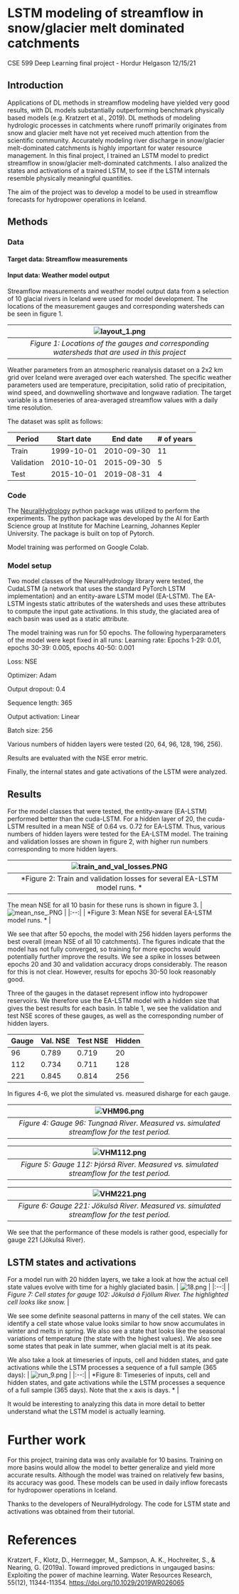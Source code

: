 # LSTM modeling of streamflow in snow/glacier melt dominated catchments
CSE 599 Deep Learning final project - Hordur Helgason
12/15/21

## Introduction
Applications of DL methods in streamflow modeling have yielded very good results, with DL models substantially outperforming benchmark physically based models (e.g. Kratzert et al., 2019). DL methods of modeling hydrologic processes in catchments where runoff primarily originates from snow and glacier melt have not yet received much attention from the scientific community. Accurately modeling river discharge in snow/glacier melt-dominated catchments is highly important for water resource management.
In this final project, I trained an LSTM model to predict streamflow in snow/glacier melt-dominated catchments. I also analized the states and activations of a trained LSTM, to see if the LSTM internals resemble physically meaningful quantities. 

The aim of the project was to develop a model to be used in streamflow forecasts for hydropower operations in Iceland.

## Methods
### Data

#### Target data: Streamflow measurements
#### Input data: Weather model output

Streamflow measurements and weather model output data from a selection of 10 glacial rivers in Iceland were used for model development. The locations of the measurement gauges and corresponding watersheds can be seen in figure 1. 
<!-- <img width="700" alt="image" src="https://github.com/hhelgason/CSE599-DL-final-project/blob/main/docs/assets/css/layout_1.png"> -->
<!-- *Figure 1: Locations of gauges and corresponding watersheds used in this project* -->

| ![layout_1.png](https://github.com/hhelgason/CSE599-DL-final-project/blob/main/docs/assets/css/layout_1.png) | 
|:--:| 
| *Figure 1: Locations of the gauges and corresponding watersheds that are used in this project* |

Weather parameters from an atmospheric reanalysis dataset on a 2x2 km grid over Iceland were averaged over each watershed. The specific weather parameters used are temperature, precipitation, solid ratio of precipitation, wind speed, and downwelling shortwave and longwave radiation. The target variable is a timeseries of area-averaged streamflow values with a daily time resolution. 

The dataset was split as follows: 
<!-- (11 years: 1999-10-01- 2010-09-30), validation (5 years: 2010-10-01 to 2015-09-30) and test (4 years: 2015-10-01 to 2019-08-31) sets. -->

| Period | Start date  | End date  | # of years  |
| ------- | --- | --- | --- |
| Train | 1999-10-01 | 2010-09-30 | 11 |
| Validation | 2010-10-01 | 2015-09-30 | 5 |
| Test | 2015-10-01 | 2019-08-31  | 4 |


### Code
The [NeuralHydrology](https://github.com/neuralhydrology/neuralhydrology) python package was utilized to perform the experiments. The python package was developed by the AI for Earth Science group at Institute for Machine Learning, Johannes Kepler University. The package is built on top of Pytorch.

Model training was performed on Google Colab.

### Model setup
Two model classes of the NeuralHydrology library were tested, the CudaLSTM (a network that uses the standard PyTorch LSTM implementation) and an entity-aware LSTM model (EA-LSTM). The EA-LSTM ingests static attributes of the watersheds and uses these attributes to compute the input gate activations. In this study, the glaciated area of each basin was used as a static attribute.

The model training was run for 50 epochs. The following hyperparameters of the model were kept fixed in all runs:
Learning rate: Epochs 1-29: 0.01, epochs 30-39: 0.005, epochs 40-50: 0.001

Loss: NSE 

Optimizer: Adam

Output dropout: 0.4

Sequence length: 365

Output activation: Linear

Batch size: 256

Various numbers of hidden layers were tested (20, 64, 96, 128, 196, 256).

Results are evaluated with the NSE error metric.

Finally, the internal states and gate activations of the LSTM were analyzed. 

<!-- ### Fine tuning
Once a good mean NSE value for all basins had been obtained, the model was fine-tuned individually for two specific basins to maximize the performance for these basins. The two basins were selected because of they represent the inflow into hydropower reservoirs. Fine tuning involves.....

Finally, the models were evaluated on the unseen test dataset. Also, the internal states and gate activations of the LSTM were analyzed. 
 -->
## Results
For the model classes that were tested, the entity-aware (EA-LSTM) performed better than the cuda-LSTM. For a hidden layer of 20, the cuda-LSTM resulted in a mean NSE of 0.64 vs. 0.72 for EA-LSTM. Thus, various numbers of hidden layers were tested for the EA-LSTM model. The training and validation losses are shown in figure 2, with higher run numbers corresponding to more hidden layers.

| ![train_and_val_losses.PNG](https://github.com/hhelgason/CSE599-DL-final-project/blob/main/docs/assets/css/train_and_val_losses.PNG) | 
|:--:| 
| *Figure 2: Train and validation losses for several EA-LSTM model runs. * |

The mean NSE for all 10 basin for these runs is shown in figure 3.
| ![mean_nse_.PNG](https://github.com/hhelgason/CSE599-DL-final-project/blob/main/docs/assets/css/mean_nse_.PNG) | 
|:--:| 
| *Figure 3: Mean NSE for several EA-LSTM model runs. * |

<!-- https://github.com/hhelgason/CSE599-DL-final-project/blob/main/docs/assets/css/mean_nse_.PNG -->
<!-- https://github.com/hhelgason/CSE599-DL-final-project/blob/main/docs/assets/css/train_and_val_losses.PNG -->

We see that after 50 epochs, the model with 256 hidden layers performs the best overall (mean NSE of all 10 catchments). The figures indicate that the model has not fully converged, so training for more epochs would potentially further improve the results. We see a spike in losses between epochs 20 and 30 and validation accuracy drops considerably. The reason for this is not clear. However, results for epochs 30-50 look reasonably good.

<!-- ## Fine-tuning
We select three gauges for fine-tuning, gauges no. 96, 112 and 221. We perform fine-tuning for the EA-LSTM model that gives the best results for each basin. For gauge 96, this is  

We fine-tune this model (EA-LSTM), hidden=256) for two of the basins. An improvement of  validation NSE xx and xx was obtained. The simulated streamflow for the validation and test periods is shown in figures x.  -->
Three of the gauges in the dataset represent inflow into hydropower reservoirs. We therefore use the EA-LSTM model with a hidden size that gives the best results for each basin. In table 1, we see the validation and test NSE scores of these gauges, as well as the corresponding number of hidden layers.

| Gauge | Val. NSE  | Test NSE  | Hidden  |
| ------- | --- | --- | --- |
| 96 | 0.789 | 0.719 | 20 |
| 112 | 0.734 | 0.711 | 128 |
| 221 | 0.845 | 0.814  | 256 |

In figures 4-6, we plot the simulated vs. measured disharge for each gauge. 

| ![VHM96.png](https://github.com/hhelgason/CSE599-DL-final-project/blob/main/docs/assets/css/VHM96.png) | 
|:--:| 
| *Figure 4: Gauge 96: Tungnaá River. Measured vs. simulated streamflow for the test period.* |

| ![VHM112.png](https://github.com/hhelgason/CSE599-DL-final-project/blob/main/docs/assets/css/VHM112.png) | 
|:--:| 
| *Figure 5: Gauge 112: Þjórsá River. Measured vs. simulated streamflow for the test period.* |

| ![VHM221.png](https://github.com/hhelgason/CSE599-DL-final-project/blob/main/docs/assets/css/VHM221.png) | 
|:--:| 
| *Figure 6: Gauge 221: Jökulsá River. Measured vs. simulated streamflow for the test period.* |

We see that the performance of these models is rather good, especially for gauge 221 (Jökulsá River).

## LSTM states and activations
For a model run with 20 hidden layers, we take a look at how the actual cell state values evolve with time for a highly glaciated basin.
| ![18.png](https://github.com/hhelgason/CSE599-DL-final-project/blob/main/docs/assets/css/18.png) | 
|:--:| 
| *Figure 7: Cell states for gauge 102: Jökulsá á Fjöllum River. The highlighted cell looks like snow.* |

We see some definite seasonal patterns in many of the cell states. We can identify a cell state whose value looks similar to how snow accumulates in winter and melts in spring. We also see a state that looks like the seasonal variations of temperature (the state with the highest values). We also see some states that peak in late summer, when glacial melt is at its peak. 

We also take a look at timeseries of inputs, cell and hidden states, and gate activations while the LSTM processes a sequence of a full sample (365 days):
| ![run_9.png](https://github.com/hhelgason/CSE599-DL-final-project/blob/main/docs/assets/css/run_9.png) | 
|:--:| 
| *Figure 8: Timeseries of inputs, cell and hidden states, and gate activations while the LSTM processes a sequence of a full sample (365 days). Note that the x axis is days. * |

It would be interesting to analyzing this data in more detail to better understand what the LSTM model is actually learning.

# Further work
For this project, training data was only available for 10 basins. Training on more basins would allow the model to better generalize and yield more accurate results. Although the model was trained on relatively few basins, its accuracy was good. These models can be used in daily inflow forecasts for hydropower operations in Iceland. 

Thanks to the developers of NeuralHydrology. The code for LSTM state and activations was obtained from their tutorial. 

# References
Kratzert, F., Klotz, D., Herrnegger, M., Sampson, A. K., Hochreiter, S., & Nearing, G. (2019a). Toward improved predictions in ungauged basins: Exploiting the power of machine learning. Water Resources Research, 55(12), 11344-11354. https://doi.org/10.1029/2019WR026065


